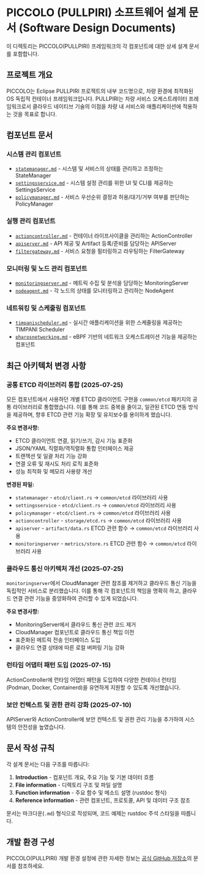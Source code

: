 # PICCOLO (PULLPIRI) 소프트웨어 설계 문서 (Software Design Documents)

이 디렉토리는 PICCOLO(PULLPIRI) 프레임워크의 각 컴포넌트에 대한 상세 설계 문서를 포함합니다.

## 프로젝트 개요

PICCOLO는 Eclipse PULLPIRI 프로젝트의 내부 코드명으로, 차량 환경에 최적화된 OS 독립적 컨테이너 프레임워크입니다. PULLPIRI는 차량 서비스 오케스트레이터 프레임워크로서 클라우드 네이티브 기술의 이점을 차량 내 서비스와 애플리케이션에 적용하는 것을 목표로 합니다.

## 컴포넌트 문서

### 시스템 관리 컴포넌트
- [`statemanager.md`](statemanager.md) - 시스템 및 서비스의 상태를 관리하고 조정하는 StateManager
- [`settingsservice.md`](settingsservice.md) - 시스템 설정 관리를 위한 UI 및 CLI를 제공하는 SettingsService
- [`policymanager.md`](policymanager.md) - 서비스 우선순위 결정과 허용/대기/거부 여부를 판단하는 PolicyManager

### 실행 관리 컴포넌트
- [`actioncontroller.md`](actioncontroller.md) - 컨테이너 라이프사이클을 관리하는 ActionController
- [`apiserver.md`](apiserver.md) - API 제공 및 Artifact 등록/준비를 담당하는 APIServer
- [`filtergateway.md`](filtergateway.md) - 서비스 요청을 필터링하고 라우팅하는 FilterGateway

### 모니터링 및 노드 관리 컴포넌트
- [`monitoringserver.md`](monitoringserver.md) - 메트릭 수집 및 분석을 담당하는 MonitoringServer
- [`nodeagent.md`](nodeagent.md) - 각 노드의 상태를 모니터링하고 관리하는 NodeAgent

### 네트워킹 및 스케줄링 컴포넌트
- [`timpanischeduler.md`](timpanischeduler.md) - 실시간 애플리케이션을 위한 스케줄링을 제공하는 TIMPANI Scheduler
- [`pharosnetworking.md`](pharosnetworking.md) - eBPF 기반의 네트워크 오케스트레이션 기능을 제공하는 컴포넌트

## 최근 아키텍처 변경 사항

### 공통 ETCD 라이브러리 통합 (2025-07-25)
모든 컴포넌트에서 사용하던 개별 ETCD 클라이언트 구현을 `common/etcd` 패키지의 공통 라이브러리로 통합했습니다. 
이를 통해 코드 중복을 줄이고, 일관된 ETCD 연동 방식을 제공하며, 향후 ETCD 관련 기능 확장 및 유지보수를 용이하게 했습니다.

**주요 변경사항:**
- ETCD 클라이언트 연결, 읽기/쓰기, 감시 기능 표준화
- JSON/YAML 직렬화/역직렬화 통합 인터페이스 제공
- 트랜잭션 및 일괄 처리 기능 강화
- 연결 오류 및 재시도 처리 로직 표준화
- 성능 최적화 및 메모리 사용량 개선

**변경된 파일:**
- `statemanager` - `etcd/client.rs` → `common/etcd` 라이브러리 사용
- `settingsservice` - `etcd/client.rs` → `common/etcd` 라이브러리 사용
- `policymanager` - `etcd/client.rs` → `common/etcd` 라이브러리 사용
- `actioncontroller` - `storage/etcd.rs` → `common/etcd` 라이브러리 사용
- `apiserver` - `artifact/data.rs` ETCD 관련 함수 → `common/etcd` 라이브러리 사용
- `monitoringserver` - `metrics/store.rs` ETCD 관련 함수 → `common/etcd` 라이브러리 사용

### 클라우드 통신 아키텍처 개선 (2025-07-25)
`monitoringserver`에서 CloudManager 관련 참조를 제거하고 클라우드 통신 기능을 독립적인 서비스로 분리했습니다. 
이를 통해 각 컴포넌트의 책임을 명확히 하고, 클라우드 연결 관련 기능을 중앙화하여 관리할 수 있게 되었습니다.

**주요 변경사항:**
- MonitoringServer에서 클라우드 통신 관련 코드 제거
- CloudManager 컴포넌트로 클라우드 통신 책임 이전
- 표준화된 메트릭 전송 인터페이스 도입
- 클라우드 연결 상태에 따른 로컬 버퍼링 기능 강화

### 런타임 어댑터 패턴 도입 (2025-07-15)
ActionController에 런타임 어댑터 패턴을 도입하여 다양한 컨테이너 런타임(Podman, Docker, Containerd)을 유연하게 지원할 수 있도록 개선했습니다.

### 보안 컨텍스트 및 권한 관리 강화 (2025-07-10)
APIServer와 ActionController에 보안 컨텍스트 및 권한 관리 기능을 추가하여 시스템의 안전성을 높였습니다.

## 문서 작성 규칙

각 설계 문서는 다음 구조를 따릅니다:

1. **Introduction** - 컴포넌트 개요, 주요 기능 및 기본 데이터 흐름
2. **File information** - 디렉토리 구조 및 파일 설명
3. **Function information** - 주요 함수 및 메소드 설명 (rustdoc 형식)
4. **Reference information** - 관련 컴포넌트, 프로토콜, API 및 데이터 구조 참조

문서는 마크다운(`.md`) 형식으로 작성되며, 코드 예제는 rustdoc 주석 스타일을 따릅니다.

## 개발 환경 구성

PICCOLO(PULLPIRI) 개발 환경 설정에 관한 자세한 정보는 [공식 GitHub 저장소](https://github.com/eclipse-pullpiri/pullpiri/tree/refactoring)의 문서를 참조하세요.
